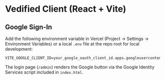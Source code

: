 # Vedified Client (React + Vite)

## Google Sign-In

Add the following environment variable in Vercel (Project → Settings → Environment Variables) or a local `.env` file at the repo root for local development:

```
VITE_GOOGLE_CLIENT_ID=your_google_oauth_client_id.apps.googleusercontent.com
```

The login page (`/admin`) renders the Google button via the Google Identity Services script included in `index.html`.
